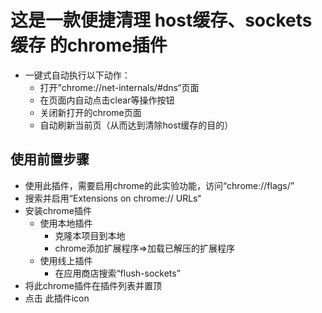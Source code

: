 # 这是一款便捷清理 host缓存、sockets缓存 的chrome插件
* 一键式自动执行以下动作：
  * 打开”chrome://net-internals/#dns“页面
  * 在页面内自动点击clear等操作按钮
  * 关闭新打开的chrome页面
  * 自动刷新当前页（从而达到清除host缓存的目的）


## 使用前置步骤
* 使用此插件，需要启用chrome的此实验功能，访问“chrome://flags/”
* 搜索并启用“Extensions on chrome:// URLs“
* 安装chrome插件
  * 使用本地插件
    * 克隆本项目到本地
    * chrome添加扩展程序=>加载已解压的扩展程序
  * 使用线上插件
    * 在应用商店搜索“flush-sockets”
* 将此chrome插件在插件列表并置顶
* 点击 此插件icon
